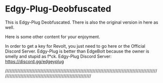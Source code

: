 # Edgy-Plug-Deobfuscated

This is Edgy-Plug Deobfuscated. There is also the original version in here as well.

Here is some other content for your enjoyment.

In order to get a key for Revolt, you just need to go here or the Official Discord Server. Edgy-Plug is better than EdgeBolt because the owner is smelly and stupid as f*ck. Edgy-Plug Discord Server: https://discord.gg/edgeyplug

///////////////////////////////////////////////////////////////////////////////////////////////////////////////////////////////////////////////////////////
